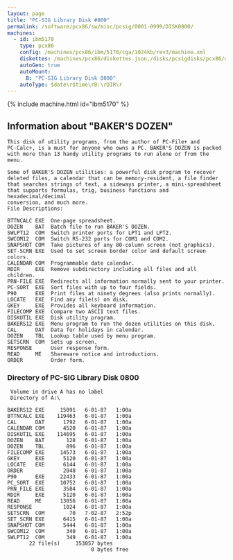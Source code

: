 ```yaml
---
layout: page
title: "PC-SIG Library Disk #800"
permalink: /software/pcx86/sw/misc/pcsig/0001-0999/DISK0800/
machines:
  - id: ibm5170
    type: pcx86
    config: /machines/pcx86/ibm/5170/cga/1024kb/rev3/machine.xml
    diskettes: /machines/pcx86/diskettes.json,/disks/pcsigdisks/pcx86/diskettes.json
    autoGen: true
    autoMount:
      B: "PC-SIG Library Disk 0800"
    autoType: $date\r$time\rB:\rDIR\r
---
```


{% include machine.html id="ibm5170" %}

## Information about "BAKER'S DOZEN"

    This disk of utility programs, from the author of PC-File+ and
    PC-Calc+, is a must for anyone who owns a PC. BAKER'S DOZEN is packed
    with more than 13 handy utility programs to run alone or from the menu.
    
    Some of BAKER'S DOZEN utilities: a powerful disk program to recover
    deleted files, a calendar that can be memory-resident, a file finder
    that searches strings of text, a sideways printer, a mini-spreadsheet
    that supports formulas, trig, business functions and hexadecimal/decimal
    conversion, and much more.
    File Descriptions:
    
    BTTNCALC EXE  One-page spreadsheet.
    DOZEN    BAT  Batch file to run BAKER'S DOZEN.
    SWLPT12  COM  Switch printer ports for LPT1 and LPT2.
    SWCOM12  COM  Switch RS-232 ports for COM1 and COM2.
    SNAPSHOT COM  Take pictures of any 80-column screen (not graphics).
    SET-SCRN EXE  Used to set screen border color and default screen colors.
    CALENDAR COM  Programmable date calendar.
    RDIR     EXE  Remove subdirectory including all files and all children.
    PRN-FILE EXE  Redirects all information normally sent to your printer.
    PC-SORT  EXE  Sort files with up to four fields.
    P90      EXE  Print files at ninety degrees (also prints normally).
    LOCATE   EXE  Find any file(s) on disk.
    GKEY     EXE  Provides all keyboard information.
    FILECOMP EXE  Compare two ASCII text files.
    DISKUTIL EXE  Disk utility program.
    BAKERS12 EXE  Menu program to run the dozen utilities on this disk.
    CAL      DAT  Data for holidays in calendar.
    DOZEN    TBL  Lookup table used by menu program.
    SETSCRN  COM  Sets up screen.
    RESPONSE      User response form.
    READ     ME   Shareware notice and introductions.
    ORDER         Order form.

### Directory of PC-SIG Library Disk 0800

     Volume in drive A has no label
     Directory of A:\

    BAKERS12 EXE     15091   6-01-87   1:00a
    BTTNCALC EXE    119463   6-01-87   1:00a
    CAL      DAT      1792   6-01-87   1:00a
    CALENDAR COM      4520   6-01-87   1:00a
    DISKUTIL EXE    114695   6-01-87   1:00a
    DOZEN    BAT       128   6-01-87   1:00a
    DOZEN    TBL       896   6-01-87   1:00a
    FILECOMP EXE     14573   6-01-87   1:00a
    GKEY     EXE      5120   6-01-87   1:00a
    LOCATE   EXE      6144   6-01-87   1:00a
    ORDER             2048   6-01-87   1:00a
    P90      EXE     22433   6-01-87   1:00a
    PC_SORT  EXE     10752   6-01-87   1:00a
    PRN_FILE EXE      3584   6-01-87   1:00a
    RDIR     EXE      5120   6-01-87   1:00a
    READ     ME      13056   6-01-87   1:00a
    RESPONSE          1024   6-01-87   1:00a
    SETSCRN  COM        70   7-02-87   2:52p
    SET_SCRN EXE      6415   6-01-87   1:00a
    SNAPSHOT COM      5444   6-01-87   1:00a
    SWCOM12  COM       340   6-01-87   1:00a
    SWLPT12  COM       349   6-01-87   1:00a
           22 file(s)     353057 bytes
                               0 bytes free
